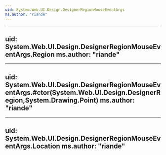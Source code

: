 ```yaml
---
uid: System.Web.UI.Design.DesignerRegionMouseEventArgs
ms.author: "riande"
---
```


---
uid: System.Web.UI.Design.DesignerRegionMouseEventArgs.Region
ms.author: "riande"
---

---
uid: System.Web.UI.Design.DesignerRegionMouseEventArgs.#ctor(System.Web.UI.Design.DesignerRegion,System.Drawing.Point)
ms.author: "riande"
---

---
uid: System.Web.UI.Design.DesignerRegionMouseEventArgs.Location
ms.author: "riande"
---
